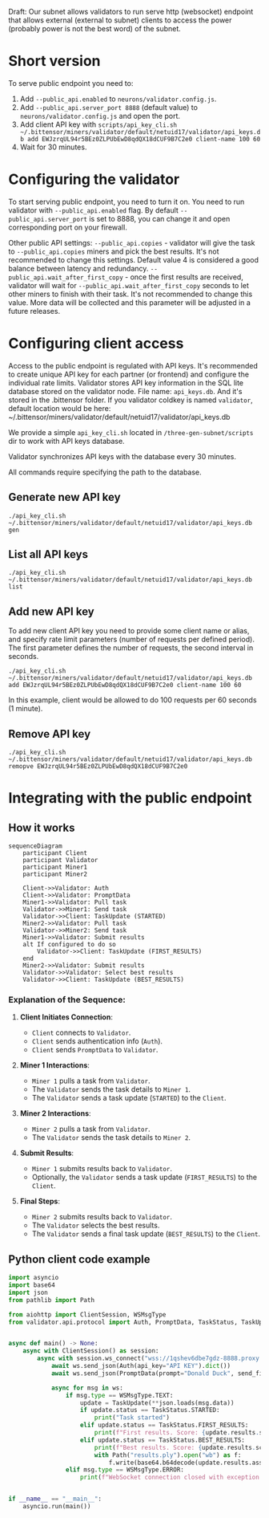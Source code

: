 Draft:
Our subnet allows validators to run serve http (websocket) endpoint that allows external (external to subnet) clients to access the power (probably power is not the best word) of the subnet.

# Short version
To serve public endpoint you need to:
1. Add `--public_api.enabled` to `neurons/validator.config.js`.
2. Add `--public_api.server_port 8888` (default value) to `neurons/validator.config.js` and open the port.
3. Add client API key with `scripts/api_key_cli.sh ~/.bittensor/miners/validator/default/netuid17/validator/api_keys.db add EWJzrqUL94r5BEz0ZLPUbEwD8qdQX18dCUF9B7C2e0 client-name 100 60`
4. Wait for 30 minutes.

# Configuring the validator 
To start serving public endpoint, you need to turn it on. You need to run validator with `--public_api.enabled` flag.
By default `--public_api.server_port` is set to 8888, you can change it and open corresponding port on your firewall.

Other public API settings:
`--public_api.copies` - validator will give the task to `--public_api.copies` miners and pick the best results. It's not recommended to change this settings. Default value 4 is considered a good balance between  latency and redundancy.
`--public_api.wait_after_first_copy` - once the first results are received, validator will wait for `--public_api.wait_after_first_copy` seconds to let other miners to finish with their task. It's not recommended to change this value. More data will be collected and this parameter will be adjusted in a future releases.

# Configuring client access
Access to the public endpoint is regulated with API keys. It's recommended to create unique API key for each partner (or frontend) and configure the individual rate limits.
Validator stores API key information in the SQL lite database stored on the validator node. File name: `api_keys.db`. And it's stored in the .bittensor folder. If you validator coldkey is named `validator`, default location would be here: ~/.bittensor/miners/validator/default/netuid17/validator/api_keys.db

We provide a simple `api_key_cli.sh` located in `/three-gen-subnet/scripts` dir to work with API keys database.

Validator synchronizes API keys with the database every 30 minutes.

All commands require specifying the path to the database. 

## Generate new API key
```commandline
./api_key_cli.sh ~/.bittensor/miners/validator/default/netuid17/validator/api_keys.db gen
```

## List all API keys
```commandline
./api_key_cli.sh ~/.bittensor/miners/validator/default/netuid17/validator/api_keys.db list
```

## Add new API key
To add new client API key you need to provide some client name or alias, and specify rate limit parameters (number of requests per defined period).
The first parameter defines the number of requests, the second interval in seconds.
```commandline
./api_key_cli.sh ~/.bittensor/miners/validator/default/netuid17/validator/api_keys.db add EWJzrqUL94r5BEz0ZLPUbEwD8qdQX18dCUF9B7C2e0 client-name 100 60
```
In this example, client would be allowed to do 100 requests per 60 seconds (1 minute).

## Remove API key
```commandline
./api_key_cli.sh ~/.bittensor/miners/validator/default/netuid17/validator/api_keys.db remopve EWJzrqUL94r5BEz0ZLPUbEwD8qdQX18dCUF9B7C2e0
```

# Integrating with the public endpoint

## How it works

```mermaid
sequenceDiagram
    participant Client
    participant Validator
    participant Miner1
    participant Miner2

    Client->>Validator: Auth
    Client->>Validator: PromptData
    Miner1->>Validator: Pull task
    Validator->>Miner1: Send task
    Validator->>Client: TaskUpdate (STARTED)
    Miner2->>Validator: Pull task
    Validator->>Miner2: Send task
    Miner1->>Validator: Submit results
    alt If configured to do so
        Validator->>Client: TaskUpdate (FIRST_RESULTS)
    end
    Miner2->>Validator: Submit results
    Validator->>Validator: Select best results
    Validator->>Client: TaskUpdate (BEST_RESULTS)
```


### Explanation of the Sequence:

1. **Client Initiates Connection**:
    - `Client` connects to `Validator`.
    - `Client` sends authentication info (`Auth`).
    - `Client` sends `PromptData` to `Validator`.

2. **Miner 1 Interactions**:
    - `Miner 1` pulls a task from `Validator`.
    - The `Validator` sends the task details to `Miner 1`.
    - The `Validator` sends a task update (`STARTED`) to the `Client`.

3. **Miner 2 Interactions**:
    - `Miner 2` pulls a task from `Validator`.
    - The `Validator` sends the task details to `Miner 2`.

4. **Submit Results**:
    - `Miner 1` submits results back to `Validator`.
    - Optionally, the `Validator` sends a task update (`FIRST_RESULTS`) to the `Client`.

5. **Final Steps**:
    - `Miner 2` submits results back to `Validator`.
    - The `Validator` selects the best results.
    - The `Validator` sends a final task update (`BEST_RESULTS`) to the `Client`.

## Python client code example
```python
import asyncio
import base64
import json
from pathlib import Path

from aiohttp import ClientSession, WSMsgType
from validator.api.protocol import Auth, PromptData, TaskStatus, TaskUpdate


async def main() -> None:
    async with ClientSession() as session:
        async with session.ws_connect("wss://1qshev6dbe7gdz-8888.proxy.runpod.net/ws/generate/") as ws:
            await ws.send_json(Auth(api_key="API KEY").dict())
            await ws.send_json(PromptData(prompt="Donald Duck", send_first_results=True).dict())

            async for msg in ws:
                if msg.type == WSMsgType.TEXT:
                    update = TaskUpdate(**json.loads(msg.data))
                    if update.status == TaskStatus.STARTED:
                        print("Task started")
                    elif update.status == TaskStatus.FIRST_RESULTS:
                        print(f"First results. Score: {update.results.score}. Size: {len(update.results.assets)}")
                    elif update.status == TaskStatus.BEST_RESULTS:
                        print(f"Best results. Score: {update.results.score}. Size: {len(update.results.assets)}")
                        with Path("results.ply").open("wb") as f:
                            f.write(base64.b64decode(update.results.assets.encode("utf-8")))
                elif msg.type == WSMsgType.ERROR:
                    print(f"WebSocket connection closed with exception: {ws.exception()}")


if __name__ == "__main__":
    asyncio.run(main())
```